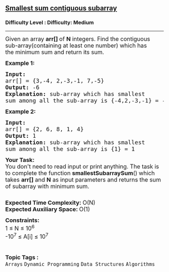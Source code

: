 <h2><a href="https://www.geeksforgeeks.org/problems/smallest-sum-contiguous-subarray/1?page=1&category=Arrays,Strings,Linked%20List,Stack,Map,set&difficulty=Medium&sortBy=accuracy">Smallest sum contiguous subarray</a></h2><h3>Difficulty Level : Difficulty: Medium</h3><hr><div class="problems_problem_content__Xm_eO"><p><span style="font-size:18px">Given an array <strong>arr[]&nbsp;</strong>of&nbsp;<strong>N</strong>&nbsp;integers. Find the contiguous sub-array(containing at least one number) which has the&nbsp;minimum&nbsp;sum and return its sum.</span></p>

<p><strong><span style="font-size:18px">Example 1:</span></strong></p>

<pre><span style="font-size:18px"><strong>Input:</strong> 
arr[] = {3,-4, 2,-3,-1, 7,-5}
<strong>Output:</strong> -6
<strong>Explanation:</strong> sub-array which has smallest 
sum among all the sub-array is {-4,2,-3,-1} = -6</span></pre>

<p><strong><span style="font-size:18px">Example 2:</span></strong></p>

<pre><span style="font-size:18px"><strong>Input:</strong>
arr[] = {2, 6, 8, 1, 4}
<strong>Output:</strong> 1
<strong>Explanation:</strong> sub-array which has smallest
sum among all the sub-array is {1} = 1</span></pre>

<p><span style="font-size:18px"><strong>Your Task:</strong><br>
You don't need to read input or print anything. The task is to complete the function <strong>smallestSubarraySum</strong>() which takes <strong>arr[]</strong> and <strong>N</strong> as input parameters and returns the sum of subarray with minimum sum.</span></p>

<p><br>
<span style="font-size:18px"><strong>Expected Time Complexity:&nbsp;</strong>O(N)<br>
<strong>Expected Auxiliary Space:&nbsp;</strong>O(1)</span></p>

<p><span style="font-size:18px"><strong>Constraints:</strong><br>
1 ≤ N ≤ 10<sup>6</sup><br>
-10<sup>7</sup>&nbsp;≤ A[i] ≤ 10<sup>7</sup></span></p>
</div><br><p><span style=font-size:18px><strong>Topic Tags : </strong><br><code>Arrays</code>&nbsp;<code>Dynamic Programming</code>&nbsp;<code>Data Structures</code>&nbsp;<code>Algorithms</code>&nbsp;